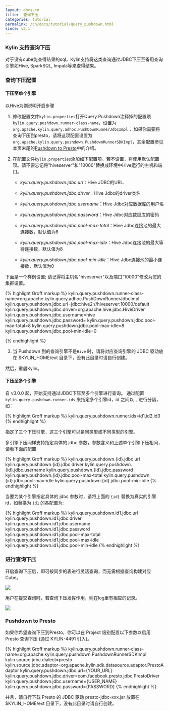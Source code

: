 ```yaml
---
layout: docs-cn
title:  查询下压
categories: tutorial
permalink: /cn/docs/tutorial/query_pushdown.html
since: v2.1
---
```


### Kylin 支持查询下压

对于没有cube能查得结果的sql，Kylin支持将这类查询通过JDBC下压至备用查询引擎如Hive, SparkSQL, Impala等来查得结果。

### 查询下压配置

#### 下压至单个引擎
以Hive为例说明开启步骤

1. 修改配置文件`kylin.properties`打开Query Pushdown注释掉的配置项`kylin.query.pushdown.runner-class-name`，设置为`org.apache.kylin.query.adhoc.PushDownRunnerJdbcImpl`；
如果你需要将查询下压到presto，请将这项配置设置为`org.apache.kylin.query.pushdown.PushdownRunnerSDKImpl`，其余配置参见本页末尾的[Pushdown to Presto](#pushdown-to-presto)中的介绍。 

2. 在配置文件`kylin.properties`添加如下配置项。若不设置，将使用默认配置项。请不要忘记将"hiveserver"和"10000"替换成环境中Hive运行的主机和端口。

    - *kylin.query.pushdown.jdbc.url*：Hive JDBC的URL.

    - *kylin.query.pushdown.jdbc.driver*：Hive Jdbc的driver类名
      
    - *kylin.query.pushdown.jdbc.username*：Hive Jdbc对应数据库的用户名

    - *kylin.query.pushdown.jdbc.password*：Hive Jdbc对应数据库的密码

    - *kylin.query.pushdown.jdbc.pool-max-total*：Hive Jdbc连接池的最大连接数，默认值为8

    - *kylin.query.pushdown.jdbc.pool-max-idle*：Hive Jdbc连接池的最大等待连接数，默认值为8
    
    - *kylin.query.pushdown.jdbc.pool-min-idle*：Hive Jdbc连接池的最小连接数，默认值为0

下面是一个样例设置; 请记得将主机名"hiveserver"以及端口"10000"修改为您的集群设置。

{% highlight Groff markup %} kylin.query.pushdown.runner-class-name=org.apache.kylin.query.adhoc.PushDownRunnerJdbcImpl kylin.query.pushdown.jdbc.url=jdbc:hive2://hiveserver:10000/default kylin.query.pushdown.jdbc.driver=org.apache.hive.jdbc.HiveDriver kylin.query.pushdown.jdbc.username=hive kylin.query.pushdown.jdbc.password= kylin.query.pushdown.jdbc.pool-max-total=8 kylin.query.pushdown.jdbc.pool-max-idle=8 kylin.query.pushdown.jdbc.pool-min-idle=0

{% endhighlight %}

3. 当 Pushdown 到的查询引擎不是`Hive` 时，请将对应查询引擎的 JDBC 驱动放在 $KYLIN_HOME/ext 目录下，没有此目录时请自行创建。

然后，重启Kylin。

#### 下压至多个引擎
自 v3.0.0 起，开始支持通过JDBC下压至多个引擎进行查询。
通过配置 `kylin.query.pushdown.runner.ids` 来指定多个引擎id，id 之间以 `,` 进行分隔，如：

{% highlight Groff markup %}
kylin.query.pushdown.runner.ids=id1,id2,id3
{% endhighlight %}

指定了三个下压引擎，这三个引擎可以是同类型或不同类型的引擎。

多引擎下压同样支持指定具体的 jdbc 参数，参数含义和上述单个引擎下压相同，请看下面的配置

{% highlight Groff markup %}
kylin.query.pushdown.{id}.jdbc.url
kylin.query.pushdown.{id}.jdbc.driver
kylin.query.pushdown.{id}.jdbc.username
kylin.query.pushdown.{id}.jdbc.password
kylin.query.pushdown.{id}.jdbc.pool-max-total
kylin.query.pushdown.{id}.jdbc.pool-max-idle
kylin.query.pushdown.{id}.jdbc.pool-min-idle
{% endhighlight %}

当要为某个引擎指定具体的 jdbc 参数时，请将上面的 `{id}` 替换为真实的引擎 id，如替换为 `id1` 的各配置为:

{% highlight Groff markup %}
kylin.query.pushdown.id1.jdbc.url
kylin.query.pushdown.id1.jdbc.driver
kylin.query.pushdown.id1.jdbc.username
kylin.query.pushdown.id1.jdbc.password
kylin.query.pushdown.id1.jdbc.pool-max-total
kylin.query.pushdown.id1.jdbc.pool-max-idle
kylin.query.pushdown.id1.jdbc.pool-min-idle
{% endhighlight %}

### 进行查询下压

开启查询下压后，即可按同步的表进行灵活查询，而无需根据查询构建对应Cube。

   ![](/images/tutorial/2.1/push_down/push_down_1.png)

用户在提交查询时，若查询下压发挥作用，则在log里有相应的记录。

   ![](/images/tutorial/2.1/push_down/push_down_2.png)

### Pushdown to Presto 

如果你希望查询下压到Presto，你可以在 Project 级别配置以下参数以启用 Presto 查询下压 (通过 KYLIN-4491 引入)。

{% highlight Groff markup %}
kylin.query.pushdown.runner-class-name=org.apache.kylin.query.pushdown.PushdownRunnerSDKImpl
kylin.source.jdbc.dialect=presto
kylin.source.jdbc.adaptor=org.apache.kylin.sdk.datasource.adaptor.PrestoAdaptor
kylin.query.pushdown.jdbc.url={YOUR_URL}
kylin.query.pushdown.jdbc.driver=com.facebook.presto.jdbc.PrestoDriver
kylin.query.pushdown.jdbc.username={USER_NAME}
kylin.query.pushdown.jdbc.password={PASSWORD}
{% endhighlight %}  

并且，请自行下载 Presto 的 JDBC 驱动 presto-jdbc-xxx.jar 放置在 $KYLIN_HOME/ext 目录下，没有此目录时请自行创建。  